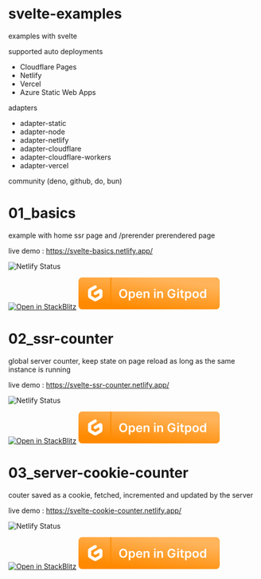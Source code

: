 # svelte-examples
examples with svelte

supported auto deployments
* Cloudflare Pages
* Netlify
* Vercel
* Azure Static Web Apps

adapters
* adapter-static
* adapter-node
* adapter-netlify
* adapter-cloudflare
* adapter-cloudflare-workers
* adapter-vercel

community (deno, github, do, bun)

# 01_basics

example with home ssr page and /prerender prerendered page

live demo : https://svelte-basics.netlify.app/

![Netlify Status](https://api.netlify.com/api/v1/badges/6e5744d9-f70d-48af-b7ff-908415431a51/deploy-status)

[![Open in StackBlitz](https://developer.stackblitz.com/img/open_in_stackblitz.svg)](https://stackblitz.com/github/MicroWebStacks/svelte-examples/tree/main/01_basics)
[![open in Gitpod](./media/gitpod.svg)](https://gitpod.io/?on=gitpod#https://github.com/MicroWebStacks/svelte-examples/tree/main/01_basics)


# 02_ssr-counter

global server counter, keep state on page reload as long as the same instance is running

live demo : https://svelte-ssr-counter.netlify.app/

![Netlify Status](https://api.netlify.com/api/v1/badges/71157122-a8d8-4bdf-92ee-7c000f77991d/deploy-status)

[![Open in StackBlitz](https://developer.stackblitz.com/img/open_in_stackblitz.svg)](https://stackblitz.com/github/MicroWebStacks/svelte-examples/tree/main/02_ssr-counter)
[![open in Gitpod](./media/gitpod.svg)](https://gitpod.io/?on=gitpod#https://github.com/MicroWebStacks/svelte-examples/tree/main/02_ssr-counter)


# 03_server-cookie-counter

couter saved as a cookie, fetched, incremented and updated by the server

live demo : https://svelte-cookie-counter.netlify.app/

![Netlify Status](https://api.netlify.com/api/v1/badges/12e511dd-b988-4c8a-a84f-0db3651889e0/deploy-status)

[![Open in StackBlitz](https://developer.stackblitz.com/img/open_in_stackblitz.svg)](https://stackblitz.com/github/MicroWebStacks/svelte-examples/tree/main/03_server-cookie-counter)
[![open in Gitpod](./media/gitpod.svg)](https://gitpod.io/?on=gitpod#https://github.com/MicroWebStacks/svelte-examples/tree/main/03_server-cookie-counter)
